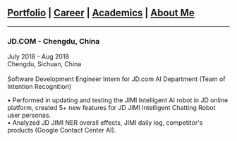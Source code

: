 ## [Portfolio](https://yizhuowu.github.io/) | [Career](https://yizhuowu.github.io/career) | [Academics](https://yizhuowu.github.io/academics) | [About Me](https://yizhuowu.github.io/about)
---

### JD.COM - Chengdu, China

July 2018 - Aug 2018<br>
Chengdu, Sichuan, China<br>
<br>
Software Development Engineer Intern for JD.com AI Department (Team of Intention Recognition)<br>

• Performed in updating and testing the JIMI Intelligent AI robot in JD online platform, created 5+ new features for JD JIMI Intelligent Chatting Robot user personas.<br>
• Analyzed JD JIMI NER overall effects, JIMI daily log, competitor's products (Google Contact Center AI).<br>